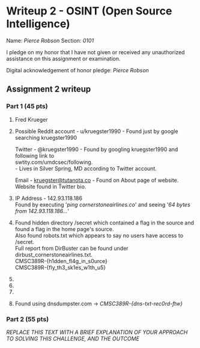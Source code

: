 Writeup 2 - OSINT (Open Source Intelligence)
======

Name: *Pierce Robson*
Section: *0101*

I pledge on my honor that I have not given or received any unauthorized assistance on this assignment or examination.

Digital acknowledgement of honor pledge: *Pierce Robson*

## Assignment 2 writeup

### Part 1 (45 pts)

1. Fred Krueger

2.  Possible Reddit account - u/kruegster1990 - Found just by google searching kruegster1990  
  
    Twitter - @kruegster1990                  - Found by googling kruegster1990 and following link to   
        swtity.com/umdcsec/following.  
            - Lives in Silver Spring, MD according to Twitter account. 
              
    Email   - kruegster@tutanota.co           - Found on About page of website. Website found in Twitter bio. 
      

3. IP Address - 142.93.118.186  
Found by executing '*ping cornerstoneairlines.co*' and seeing '*64 bytes from 142.93.118.186...*'

4. Found hidden directory /secret which contained a flag in the source and found a flag in the home page's source.  
Also found robots.txt which appears to say no users have access to /secret.  
Full report from DirBuster can be found under dirbust_cornerstoneairlines.txt.  
CMSC389R-{h1dden_fl4g_in_s0urce}  
CMSC389R-{fly_th3_sk1es_w1th_u5}  

5. 

6. 

7. 

8. Found using dnsdumpster.com -> *CMSC389R-{dns-txt-rec0rd-ftw}*

### Part 2 (55 pts)

*REPLACE THIS TEXT WITH A BRIEF EXPLANATION OF YOUR APPROACH TO SOLVING THIS CHALLENGE, AND THE OUTCOME*
